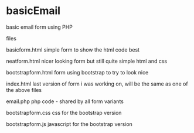 # basicEmail
basic email form using PHP

files

basicform.html
    simple form to show the html code best

neatform.html
    nicer looking form but still quite simple html and css

bootstrapform.html
    form using bootstrap to try to look nice

index.html
    last version of form i was working on, will be the same as one of the above files

email.php
    php code - shared by all form variants

bootstrapform.css
    css for the bootstrap version

bootstrapform.js
    javascript for the bootstrap version


